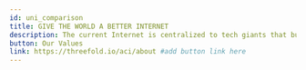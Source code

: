 ```yaml
---
id: uni_comparison
title: GIVE THE WORLD A BETTER INTERNET
description: The current Internet is centralized to tech giants that build power-hungry data centers and exploit user data. ThreeFold looks at updating the current $3.9 Billion IT with a new paradigm that serves people and our planet.
button: Our Values
link: https://threefold.io/aci/about #add button link here
---
```

